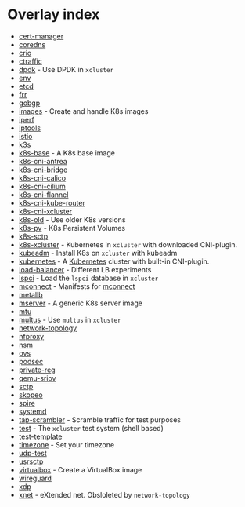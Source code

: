 # Overlay index

 * [cert-manager](./ovl/cert-manager/README.md) 
 * [coredns](./ovl/coredns/README.md) 
 * [crio](./ovl/crio/README.md) 
 * [ctraffic](./ovl/ctraffic/README.md) 
 * [dpdk](./ovl/dpdk/README.md) - Use DPDK in `xcluster` 
 * [env](./ovl/env/README.md) 
 * [etcd](./ovl/etcd/README.md) 
 * [frr](./ovl/frr/README.md) 
 * [gobgp](./ovl/gobgp/README.md) 
 * [images](./ovl/images/README.md) - Create and handle K8s images
 * [iperf](./ovl/iperf/README.md) 
 * [iptools](./ovl/iptools/README.md) 
 * [istio](./ovl/istio/README.md) 
 * [k3s](./ovl/k3s/README.md) 
 * [k8s-base](./ovl/k8s-base/README.md) - A K8s base image
 * [k8s-cni-antrea](./ovl/k8s-cni-antrea/README.md) 
 * [k8s-cni-bridge](./ovl/k8s-cni-bridge/README.md) 
 * [k8s-cni-calico](./ovl/k8s-cni-calico/README.md) 
 * [k8s-cni-cilium](./ovl/k8s-cni-cilium/README.md) 
 * [k8s-cni-flannel](./ovl/k8s-cni-flannel/README.md) 
 * [k8s-cni-kube-router](./ovl/k8s-cni-kube-router/README.md) 
 * [k8s-cni-xcluster](./ovl/k8s-cni-xcluster/README.md) 
 * [k8s-old](./ovl/k8s-old/README.md) - Use older K8s versions
 * [k8s-pv](./ovl/k8s-pv/README.md) - K8s Persistent Volumes
 * [k8s-sctp](./ovl/k8s-sctp/README.md) 
 * [k8s-xcluster](./ovl/k8s-xcluster/README.md) - Kubernetes in `xcluster` with downloaded CNI-plugin.
 * [kubeadm](./ovl/kubeadm/README.md) - Install K8s on `xcluster` with kubeadm
 * [kubernetes](./ovl/kubernetes/README.md) - A [Kubernetes](https://kubernetes.io/) cluster with built-in CNI-plugin.
 * [load-balancer](./ovl/load-balancer/README.md) - Different LB experiments
 * [lspci](./ovl/lspci/README.md) - Load the `lspci` database in `xcluster`
 * [mconnect](./ovl/mconnect/README.md) - Manifests for [mconnect](https://github.com/Nordix/mconnect)
 * [metallb](./ovl/metallb/README.md) 
 * [mserver](./ovl/mserver/README.md) - A generic K8s server image
 * [mtu](./ovl/mtu/README.md) 
 * [multus](./ovl/multus/README.md) - Use `multus` in `xcluster`
 * [network-topology](./ovl/network-topology/README.md) 
 * [nfproxy](./ovl/nfproxy/README.md) 
 * [nsm](./ovl/nsm/README.md) 
 * [ovs](./ovl/ovs/README.md) 
 * [podsec](./ovl/podsec/README.md) 
 * [private-reg](./ovl/private-reg/README.md) 
 * [qemu-sriov](./ovl/qemu-sriov/README.md) 
 * [sctp](./ovl/sctp/README.md) 
 * [skopeo](./ovl/skopeo/README.md) 
 * [spire](./ovl/spire/README.md) 
 * [systemd](./ovl/systemd/README.md) 
 * [tap-scrambler](./ovl/tap-scrambler/README.md) - Scramble traffic for test purposes
 * [test](./ovl/test/README.md) - The `xcluster` test system (shell based)
 * [test-template](./ovl/test-template/README.md)
 * [timezone](./ovl/timezone/README.md) - Set your timezone
 * [udp-test](./ovl/udp-test/README.md) 
 * [usrsctp](./ovl/usrsctp/README.md) 
 * [virtualbox](./ovl/virtualbox/README.md) - Create a VirtualBox image
 * [wireguard](./ovl/wireguard/README.md) 
 * [xdp](./ovl/xdp/README.md)
 * [xnet](./ovl/xnet/README.md) - eXtended net. Obsloleted by `network-topology`
